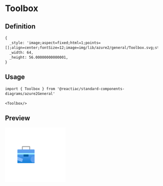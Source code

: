# Toolbox

## Definition

```
{
  _style: 'image;aspect=fixed;html=1;points=[];align=center;fontSize=12;image=img/lib/azure2/general/Toolbox.svg;strokeColor=none;',
  _width: 64,
  _height: 56.00000000000001,
}
```

## Usage

```
import { Toolbox } from '@reactiac/standard-components-diagrams/azure2General'

<Toolbox/>
```

## Preview

<img src="./toolbox.png" width="200"/>

